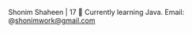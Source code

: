 Shonim Shaheen | 17
🌱 Currently learning Java.
Email: @shonimwork@gmail.com

<!---
shonimshaheen/shonimshaheen is a ✨ special ✨ repository because its `README.md` (this file) appears on your GitHub profile.
You can click the Preview link to take a look at your changes.
--->

